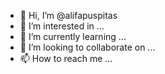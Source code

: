 - 👋 Hi, I’m @alifapuspitas
- 👀 I’m interested in ...
- 🌱 I’m currently learning ...
- 💞️ I’m looking to collaborate on ...
- 📫 How to reach me ...

<!---
alifapuspitas/alifapuspitas is a ✨ special ✨ repository because its `README.md` (this file) appears on your GitHub profile.
You can click the Preview link to take a look at your changes.
--->
